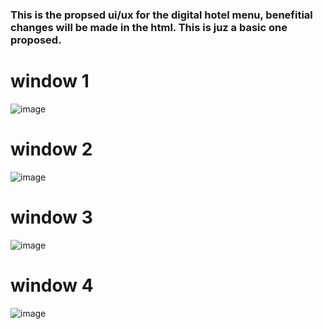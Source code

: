 ### This is the propsed ui/ux for the digital hotel menu, benefitial changes will be made in the html. This is juz a basic one proposed.

# window 1
![image](https://user-images.githubusercontent.com/86396701/133039014-263041f2-9149-409a-9d2c-1d50223fbf1b.png)

# window 2
![image](https://user-images.githubusercontent.com/86396701/133040235-43071c24-958e-4c85-ba75-0027c11ee1b6.png)

# window 3
![image](https://user-images.githubusercontent.com/86396701/133040655-e3317245-66f0-436c-b040-7d19ca1b16cf.png)

# window 4
![image](https://user-images.githubusercontent.com/86396701/133040731-0b14ed59-0e46-4576-9604-ebbe1248d507.png)


